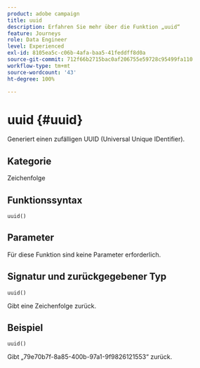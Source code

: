 ```yaml
---
product: adobe campaign
title: uuid
description: Erfahren Sie mehr über die Funktion „uuid“
feature: Journeys
role: Data Engineer
level: Experienced
exl-id: 8105ea5c-c06b-4afa-baa5-41feddff8d0a
source-git-commit: 712f66b2715bac0af206755e59728c95499fa110
workflow-type: tm+mt
source-wordcount: '43'
ht-degree: 100%

---
```


# uuid {#uuid}

Generiert einen zufälligen UUID (Universal Unique IDentifier).

## Kategorie

Zeichenfolge

## Funktionssyntax

`uuid()`

## Parameter

Für diese Funktion sind keine Parameter erforderlich.

## Signatur und zurückgegebener Typ

`uuid()`

Gibt eine Zeichenfolge zurück.

## Beispiel

`uuid()`

Gibt „79e70b7f-8a85-400b-97a1-9f9826121553“ zurück.
